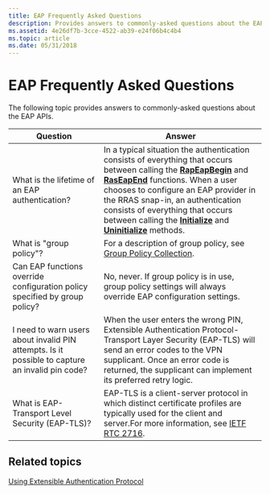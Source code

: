 ```yaml
---
title: EAP Frequently Asked Questions
description: Provides answers to commonly-asked questions about the EAP APIs.
ms.assetid: 4e26df7b-3cce-4522-ab39-e24f06b4c4b4
ms.topic: article
ms.date: 05/31/2018
---
```


# EAP Frequently Asked Questions

The following topic provides answers to commonly-asked questions about the EAP APIs.



| Question                                                                                        | Answer                                                                                                                                                                                                                                                                                                                                                                                                                                                               |
|-------------------------------------------------------------------------------------------------|----------------------------------------------------------------------------------------------------------------------------------------------------------------------------------------------------------------------------------------------------------------------------------------------------------------------------------------------------------------------------------------------------------------------------------------------------------------------|
| What is the lifetime of an EAP authentication?                                                  | In a typical situation the authentication consists of everything that occurs between calling the [**RapEapBegin**](/previous-versions/windows/desktop/legacy/aa363520(v=vs.85)) and [**RasEapEnd**](/previous-versions/windows/desktop/legacy/aa363521(v=vs.85)) functions. When a user chooses to configure an EAP provider in the RRAS snap-in, an authentication consists of everything that occurs between calling the [**Initialize**](/previous-versions/windows/desktop/api/Rrascfg/nf-rrascfg-ieapproviderconfig-initialize) and [**Uninitialize**](/previous-versions/windows/desktop/api/Rrascfg/nf-rrascfg-ieapproviderconfig-uninitialize) methods.<br/> |
| What is "group policy"?                                                                         | For a description of group policy, see [Group Policy Collection](Http://go.microsoft.com/fwlink/p/?linkid=84005).                                                                                                                                                                                                                                                                                                                                                    |
| Can EAP functions override configuration policy specified by group policy?                      | No, never. If group policy is in use, group policy settings will always override EAP configuration settings.                                                                                                                                                                                                                                                                                                                                                         |
| I need to warn users about invalid PIN attempts. Is it possible to capture an invalid pin code? | When the user enters the wrong PIN, Extensible Authentication Protocol-Transport Layer Security (EAP-TLS) will send an error codes to the VPN supplicant. Once an error code is returned, the supplicant can implement its preferred retry logic.                                                                                                                                                                                                                    |
| What is EAP-Transport Level Security (EAP-TLS)?                                                 | EAP-TLS is a client-server protocol in which distinct certificate profiles are typically used for the client and server.For more information, see [IETF RTC 2716](Http://go.microsoft.com/fwlink/p/?linkid=83935).<br/>                                                                                                                                                                                                                                        |



 

## Related topics

<dl> <dt>

[Using Extensible Authentication Protocol](using-extenstible-authentication-protocol.md)
</dt> </dl>

 

